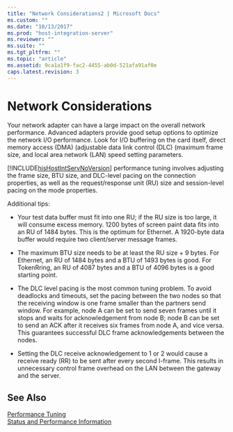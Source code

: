 ```yaml
---
title: "Network Considerations2 | Microsoft Docs"
ms.custom: ""
ms.date: "10/13/2017"
ms.prod: "host-integration-server"
ms.reviewer: ""
ms.suite: ""
ms.tgt_pltfrm: ""
ms.topic: "article"
ms.assetid: 9ca1a1f9-fac2-4455-ab0d-521afa91af0e
caps.latest.revision: 3
---
```

# Network Considerations
Your network adapter can have a large impact on the overall network performance. Advanced adapters provide good setup options to optimize the network I/O performance. Look for I/O buffering on the card itself, direct memory access (DMA) (adjustable data link control (DLC) (maximum frame size, and local area network (LAN) speed setting parameters.  
  
 [!INCLUDE[hisHostIntServNoVersion](../core/includes/hishostintservnoversion-md.md)] performance tuning involves adjusting the frame size, BTU size, and DLC-level pacing on the connection properties, as well as the request/response unit (RU) size and session-level pacing on the mode properties.  
  
 Additional tips:  
  
-   Your test data buffer must fit into one RU; if the RU size is too large, it will consume excess memory. 1200 bytes of screen paint data fits into an RU of 1484 bytes. This is the optimum for Ethernet. A 1920-byte data buffer would require two client/server message frames.  
  
-   The maximum BTU size needs to be at least the RU size + 9 bytes. For Ethernet, an RU of 1484 bytes and a BTU of 1493 bytes is good. For TokenRring, an RU of 4087 bytes and a BTU of 4096 bytes is a good starting point.  
  
-   The DLC level pacing is the most common tuning problem. To avoid deadlocks and timeouts, set the pacing between the two nodes so that the receiving window is one frame smaller than the partners send window. For example, node A can be set to send seven frames until it stops and waits for acknowledgement from node B; node B can be set to send an ACK after it receives six frames from node A, and vice versa. This guarantees successful DLC frame acknowledgements between the nodes.  
  
-   Setting the DLC receive acknowledgement to 1 or 2 would cause a receive ready (RR) to be sent after every second I-frame. This results in unnecessary control frame overhead on the LAN between the gateway and the server.  
  
## See Also  
 [Performance Tuning](../core/performance-tuning.md)   
 [Status and Performance Information](../core/status-and-performance-information.md)